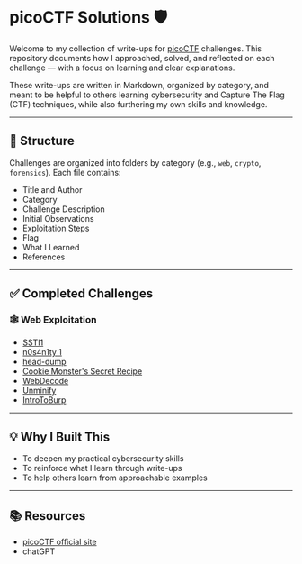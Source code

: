 # picoCTF Solutions 🛡️

Welcome to my collection of write-ups for [picoCTF](https://picoctf.org/) challenges. This repository documents how I approached, solved, and reflected on each challenge — with a focus on learning and clear explanations.

These write-ups are written in Markdown, organized by category, and meant to be helpful to others learning cybersecurity and Capture The Flag (CTF) techniques, while also furthering my own skills and knowledge.

---

## 📁 Structure

Challenges are organized into folders by category (e.g., `web`, `crypto`, `forensics`). Each file contains:

- Title and Author
- Category
- Challenge Description 
- Initial Observations
- Exploitation Steps
- Flag  
- What I Learned  
- References

---

## ✅ Completed Challenges

### 🕸️ Web Exploitation
- [SSTI1](WebExploitation/SSTI1.md)
- [n0s4n1ty 1](WebExploitation/n0s4n1ty1.md)
- [head-dump](WebExploitation/head-dump.md)
- [Cookie Monster's Secret Recipe](WebExploitation/CookieMonster'sSecretRecipe.md)
- [WebDecode](WebExploitation/WebDecode.md)
- [Unminify](WebExploitation/Unminify.md)
- [IntroToBurp](WebExploitation/IntroToBurp.md)
<!-- Add more links as you go -->

---

## 💡 Why I Built This
- To deepen my practical cybersecurity skills
- To reinforce what I learn through write-ups
- To help others learn from approachable examples

---

## 📚 Resources
- [picoCTF official site](https://picoctf.org/)
- chatGPT
